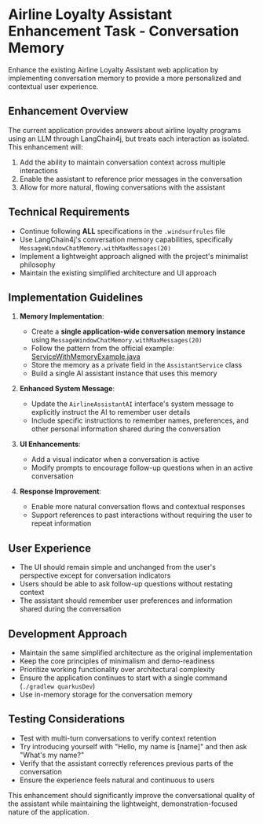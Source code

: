 # Airline Loyalty Assistant Enhancement Task - Conversation Memory

Enhance the existing Airline Loyalty Assistant web application by implementing conversation memory to provide a more personalized and contextual user experience.

## Enhancement Overview

The current application provides answers about airline loyalty programs using an LLM through LangChain4j, but treats each interaction as isolated. This enhancement will:

1. Add the ability to maintain conversation context across multiple interactions
2. Enable the assistant to reference prior messages in the conversation
3. Allow for more natural, flowing conversations with the assistant

## Technical Requirements

- Continue following **ALL** specifications in the `.windsurfrules` file
- Use LangChain4j's conversation memory capabilities, specifically `MessageWindowChatMemory.withMaxMessages(20)`
- Implement a lightweight approach aligned with the project's minimalist philosophy
- Maintain the existing simplified architecture and UI approach

## Implementation Guidelines

1. **Memory Implementation**:
   - Create a **single application-wide conversation memory instance** using `MessageWindowChatMemory.withMaxMessages(20)`
   - Follow the pattern from the official example: [ServiceWithMemoryExample.java](https://github.com/langchain4j/langchain4j-examples/blob/main/other-examples/src/main/java/ServiceWithMemoryExample.java)
   - Store the memory as a private field in the `AssistantService` class
   - Build a single AI assistant instance that uses this memory

2. **Enhanced System Message**:
   - Update the `AirlineAssistantAI` interface's system message to explicitly instruct the AI to remember user details
   - Include specific instructions to remember names, preferences, and other personal information shared during the conversation

3. **UI Enhancements**:
   - Add a visual indicator when a conversation is active
   - Modify prompts to encourage follow-up questions when in an active conversation

4. **Response Improvement**:
   - Enable more natural conversation flows and contextual responses
   - Support references to past interactions without requiring the user to repeat information

## User Experience

- The UI should remain simple and unchanged from the user's perspective except for conversation indicators
- Users should be able to ask follow-up questions without restating context
- The assistant should remember user preferences and information shared during the conversation

## Development Approach

- Maintain the same simplified architecture as the original implementation
- Keep the core principles of minimalism and demo-readiness
- Prioritize working functionality over architectural complexity
- Ensure the application continues to start with a single command (`./gradlew quarkusDev`)
- Use in-memory storage for the conversation memory

## Testing Considerations

- Test with multi-turn conversations to verify context retention
- Try introducing yourself with "Hello, my name is [name]" and then ask "What's my name?"
- Verify that the assistant correctly references previous parts of the conversation
- Ensure the experience feels natural and continuous to users

This enhancement should significantly improve the conversational quality of the assistant while maintaining the lightweight, demonstration-focused nature of the application.
